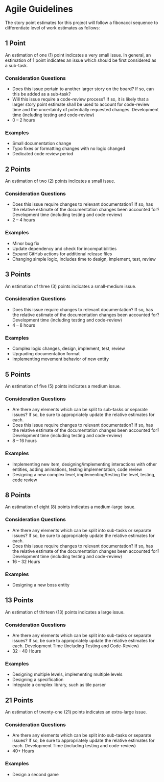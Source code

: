 # Agile Guidelines

The story point estimates for this project will follow a fibonacci sequence to differentiate level of work estimates as follows:

## 1 Point
An estimation of one (1) point indicates a very small issue. In general, an estimation of 1 point indicates an issue which should be first considered as a sub-task.
### Consideration Questions
- Does this issue pertain to another larger story on the board? If so, can this be added as a sub-task?
- Will this issue require a code-review process? If so, it is likely that a larger story point estimate shall be used to account for code-review time and the uncertainty of potentially requested changes.
Development time (including testing and code-review)
- 0 – 2 hours
### Examples
- Small documentation change
- Typo fixes or formatting changes with no logic changed
- Dedicated code review period
 
## 2 Points
An estimation of two (2) points indicates a small issue.
### Consideration Questions
- Does this issue require changes to relevant documentation? If so, has the relative estimate of the documentation changes been accounted for?
Development time (including testing and code-review)
- 2 – 4 hours
### Examples
- Minor bug fix
- Update dependency and check for incompatibilities
- Expand GitHub actions for additional release files
- Changing simple logic, includes time to design, implement, test, review
 
## 3 Points
An estimation of three (3) points indicates a small-medium issue.
### Consideration Questions
- Does this issue require changes to relevant documentation? If so, has the relative estimate of the documentation changes been accounted for?
Development time (including testing and code-review)
- 4 – 8 hours
### Examples
- Complex logic changes, design, implement, test, review
- Upgrading documentation format
- Implementing movement behavior of new entity

## 5 Points
An estimation of five (5) points indicates a medium issue.
### Consideration Questions
- Are there any elements which can be split to sub-tasks or separate issues? If so, be sure to appropriately update the relative estimates for each.
- Does this issue require changes to relevant documentation? If so, has the relative estimate of the documentation changes been accounted for?
Development time (including testing and code-review)
- 8 – 16 hours
### Examples
- Implementing new item,  designing/implementing interactions with other entities, adding animations, testing implementation, code review
- Designing a new complex level, implementing/testing the level, testing, code review

## 8 Points
An estimation of eight (8) points indicates a medium-large issue.
### Consideration Questions
- Are there any elements which can be split into sub-tasks or separate issues? If so, be sure to appropriately update the relative estimates for each.
- Does this issue require changes to relevant documentation? If so, has the relative estimate of the documentation changes been accounted for?
Development time (including testing and code-review)
- 16 – 32 Hours
### Examples
- Designing a new boss entity

## 13 Points
An estimation of thirteen (13) points indicates a large issue.
### Consideration Questions
- Are there any elements which can be split into sub-tasks or separate issues? If so, be sure to appropriately update the relative estimates for each.
Development Time (Including Testing and Code-Review)
- 32 - 40 Hours
### Examples
- Designing multiple levels, implementing multiple levels
- Designing a specification
- Integrate a complex library, such as tile parser

## 21 Points
An estimation of twenty-one (21) points indicates an extra-large issue.
### Consideration Questions
- Are there any elements which can be split into sub-tasks or separate issues? If so, be sure to appropriately update the relative estimates for each.
Development Time (including testing and code-review)
- 40+ Hours
### Examples
- Design a second game
